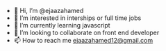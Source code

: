 - 👋 Hi, I’m @ejaazahamed
- 👀 I’m interested in interships or full time jobs
- 🌱 I’m currently learning javascript 
- 💞️ I’m looking to collaborate on front end developer 
- 📫 How to reach me ejaazahamed12@gmail.com

<!---
ejaazahamed/ejaazahamed is a ✨ special ✨ repository because its `README.md` (this file) appears on your GitHub profile.
You can click the Preview link to take a look at your changes.
--->
